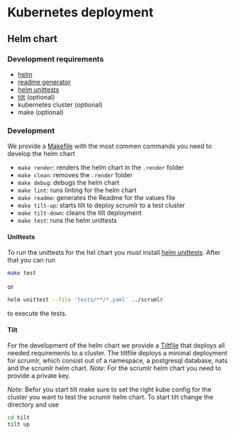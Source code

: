 # Kubernetes deployment

## Helm chart

### Development requirements

- [helm](https://helm.sh)
- [readme generator](https://github.com/bitnami/readme-generator-for-helm)
- [helm unittests](https://github.com/helm-unittest/helm-unittest)
- [tilt](https://tilt.dev/) (optional)
- kubernetes cluster (optional)
- make (optional)

### Development

We provide a [Makefile](./scrumlr/Makefile) with the most commen commands you need to develop the helm chart

- `make render`: renders the helm chart in the `.render` folder
- `make clean`: removes the `.render` folder
- `make debug`: debugs the helm chart
- `make lint`: runs linting for the helm chart
- `make readme`: generates the Readme for the values file
- `make tilt-up`: starts tilt to deploy scrumlr to a test cluster
- `make tilt-down`: cleans the tilt deployment
- `make test`: runs the helm unittests

#### Unittests

To run the unittests for the hel chart you must install [helm unittests](https://github.com/helm-unittest/helm-unittest).
After that you can run

```bash
make test
```

or

```bash
helm unittest --file 'tests/**/*.yaml' ../scrumlr
```

to execute the tests.

#### Tilt

For the development of the helm chart we provide a [Tiltfile](./tilt/Tiltfile) that deploys all needed requirements to a
cluster.
The tiltfile deploys a minimal deployment for scrumlr, which consist out of a namespace, a postgresql database, nats and
the scrumlr helm chart. 
*Note*: For the scrumlr helm chart you need to provide a private key.

*Note*: Befor you start tilt make sure to set the right kube config for the cluster you want to test the scrumlr helm chart.
To start tilt change the directory and use

```bash
cd tilt
tilt up
```
